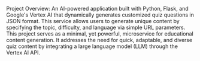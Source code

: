 Project Overview:
An AI-powered application built with Python, Flask, and Google's Vertex AI that dynamically generates customized quiz questions in JSON format.
This service allows users to generate unique content by specifying the topic, difficulty, and language via simple URL parameters.
This project serves as a minimal, yet powerful, microservice for educational content generation.
It addresses the need for quick, adaptable, and diverse quiz content by integrating a large language model (LLM) through the Vertex AI API.
